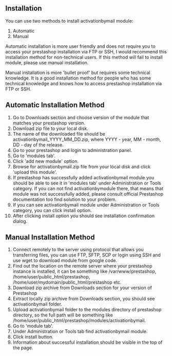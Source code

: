 ## Installation ##

You can use two methods to install activationbymail module:
  1. Automatic
  1. Manual

Automatic installation is more user friendly and does not require you to access your prestashop installation via FTP or SSH, I would recommend this installation method for non-technical users. If this method will fail to install module, please use manual installation.

Manual installation is more 'bullet proof' but requires some technical knowledge. It is a good installation method for people who has some technical knowledge and knows how to access prestashop installation via FTP or SSH.

## Automatic Installation Method ##

  1. Go to Downloads section and choose version of the module that matches your prestashop version.
  1. Download zip file to your local disk.
  1. The name of the downloaded file should be activationbymail\_YYYY\_MM\_DD.zip, where YYYY - year, MM - month, DD - day of the release.
  1. Go to your prestashop and login to administration panel.
  1. Go to 'modules tab'.
  1. Click 'add new module' option.
  1. Browse for activationbymail.zip file from your local disk and click 'upload this module'.
  1. If prestashop has successfully added activationbymail module you should be able to see it in 'modules tab' under Administration or Tools category. If you can not find activationbymodule there, that means that module was not successfully added, please consult official Prestashop documentation too find solution to your problem.
  1. If you can see activationbymail module under Administration or Tools category, you can click install option.
  1. After clicking install option you should see installation confirmation dialog.

## Manual Installation Method ##

  1. Connect remotely to the server using protocol that allows you transferring files, you can use FTP, SFTP, SCP or login using SSH and use wget to download module from google code.
  1. Find out the location on the remote server where your prestashop instance is installed, it can be something like /var/www/prestashop, /home/user/public\_html/prestashop, /home/user/mydomain/public\_html/prestashop etc.
  1. Download zip archive from Downloads section for your version of Prestashop
  1. Extract locally zip archive from Downloads section, you should see activationbymail folder.
  1. Upload activationbymail folder to the modules directory of prestashop directory, so the full path will be something like /home/user/public\_html/prestashop/modules/activationbymail.
  1. Go to 'module tab'.
  1. Under Administration or Tools tab find activationbymail module.
  1. Click install button.
  1. Information about successful installation should be visible in the top of the page.